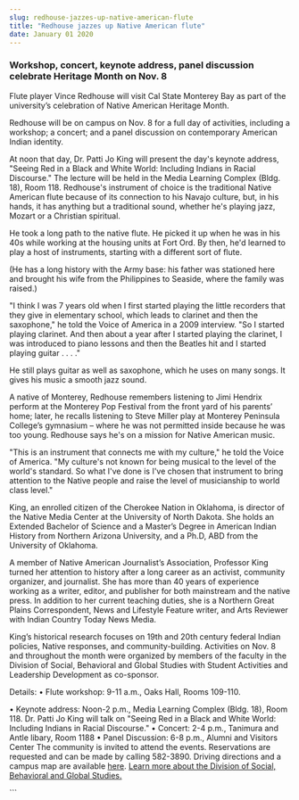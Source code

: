 ```yaml
---
slug: redhouse-jazzes-up-native-american-flute
title: "Redhouse jazzes up Native American flute"
date: January 01 2020
---
```


 
<h3>
  Workshop, concert, keynote address, panel discussion celebrate Heritage Month
  on Nov. 8
</h3>
<p>
  Flute player Vince Redhouse will visit Cal State Monterey Bay as part of the
  university’s celebration of Native American Heritage Month.
</p>
<p>
  Redhouse will be on campus on Nov. 8 for a full day of activities, including a
  workshop; a concert; and a panel discussion on contemporary American Indian
  identity.
</p>
<p>
  At noon that day, Dr. Patti Jo King will present the day's keynote address,
  "Seeing Red in a Black and White World: Including Indians in Racial
  Discourse." The lecture will be held in the Media Learning Complex (Bldg. 18),
  Room 118. Redhouse's instrument of choice is the traditional Native American
  flute because of its connection to his Navajo culture, but, in his hands, it
  has anything but a traditional sound, whether he's playing jazz, Mozart or a
  Christian spiritual.
</p>
<p>
  He took a long path to the native flute. He picked it up when he was in his
  40s while working at the housing units at Fort Ord. By then, he'd learned to
  play a host of instruments, starting with a different sort of flute.
</p>
<p>
  (He has a long history with the Army base: his father was stationed here and
  brought his wife from the Philippines to Seaside, where the family was
  raised.)
</p>
<p>
  "I think I was 7 years old when I first started playing the little recorders
  that they give in elementary school, which leads to clarinet and then the
  saxophone," he told the Voice of America in a 2009 interview. "So I started
  playing clarinet. And then about a year after I started playing the clarinet,
  I was introduced to piano lessons and then the Beatles hit and I started
  playing guitar . . . ."
</p>
<p>
  He still plays guitar as well as saxophone, which he uses on many songs. It
  gives his music a smooth jazz sound.
</p>
<p>
  A native of Monterey, Redhouse remembers listening to Jimi Hendrix perform at
  the Monterey Pop Festival from the front yard of his parents’ home; later, he
  recalls listening to Steve Miller play at Monterey Peninsula College’s
  gymnasium – where he was not permitted inside because he was too young.
  Redhouse says he's on a mission for Native American music.
</p>
<p>
  "This is an instrument that connects me with my culture," he told the Voice of
  America. "My culture's not known for being musical to the level of the world's
  standard. So what I've done is I've chosen that instrument to bring attention
  to the Native people and raise the level of musicianship to world class
  level."
</p>
<p>
  King, an enrolled citizen of the Cherokee Nation in Oklahoma, is director of
  the Native Media Center at the University of North Dakota. She holds an
  Extended Bachelor of Science and a Master’s Degree in American Indian History
  from Northern Arizona University, and a Ph.D, ABD from the University of
  Oklahoma.
</p>
<p>
  A member of Native American Journalist’s Association, Professor King turned
  her attention to history after a long career as an activist, community
  organizer, and journalist. She has more than 40 years of experience working as
  a writer, editor, and publisher for both mainstream and the native press. In
  addition to her current teaching duties, she is a Northern Great Plains
  Correspondent, News and Lifestyle Feature writer, and Arts Reviewer with
  Indian Country Today News Media.
</p>
<p>
  King’s historical research focuses on 19th and 20th century federal Indian
  policies, Native responses, and community-building. Activities on Nov. 8 and
  throughout the month were organized by members of the faculty in the Division
  of Social, Behavioral and Global Studies with Student Activities and
  Leadership Development as co-sponsor.
</p>
<p>Details: • Flute workshop: 9-11 a.m., Oaks Hall, Rooms 109-110.</p>
<p>
  • Keynote address: Noon-2 p.m., Media Learning Complex (Bldg. 18), Room 118.
  Dr. Patti Jo King will talk on "Seeing Red in a Black and White World:
  Including Indians in Racial Discourse." • Concert: 2-4 p.m., Tanimura and
  Antle libary, Room 1188 • Panel Discussion: 6-8 p.m., Alumni and Visitors
  Center The community is invited to attend the events. Reservations are
  requested and can be made by calling 582-3890. Driving directions and a campus
  map are available <a href="https://csumb.edu/map">here</a>.
  <a href="https://sbgs.csumb.edu/"
    >Learn more about the Division of Social, Behavioral and Global Studies.</a
  >
</p>
```
